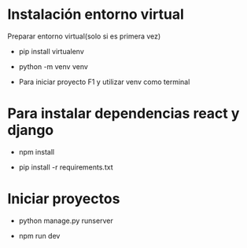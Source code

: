 

# Instalación entorno virtual

Preparar entorno virtual(solo si es primera vez)

-    pip install virtualenv

-    python -m venv venv

-    Para iniciar proyecto F1 y utilizar venv como terminal


# Para instalar dependencias react y django

- npm install

- pip install -r requirements.txt

# Iniciar proyectos

- python manage.py runserver 

- npm run dev
